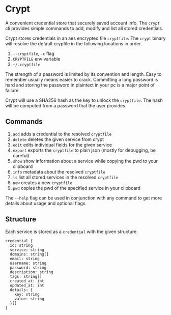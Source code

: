 # Crypt
A convenient credential store that securely saved account info.
The `crypt` cli provides simple commands to add, modify and list all stored credentials.

Crypt stores credentials in an aes encrypted file `cryptfile`. The `crypt` binary will
resolve the default crypfile in the following locations in order.
1. `--cryptfile`, `-c` flag
2. `CRYPTFILE` env variable
3. `~/.cryptfile`

The strength of a password is limited by its convention and length.
Easy to remember usually means easier to crack. Committing a long password is hard
and storing the password in plaintext in your pc is a major point of failure.

Crypt will use a SHA256 hash as the key to unlock the `cryptfile`.
The hash will be computed from a password that the user provides.

## Commands
1. `add` adds a credential to the resolved `cryptfile`
2. `delete` deletes the given service from crypt
3. `edit` edits individual fields for the given service
4. `export` exports the `cryptfile` to plain json (mostly for debugging, be careful)
5. `show` show information about a service while copying the pwd to your clipboard
6. `info` metadata about the resolved `cryptfile`
7. `ls` list all stored services in the resolved `cryptfile`
8. `new` creates a new `cryptfile`
9. `pwd` copies the pwd of the specified service in your clipboard

The `--help` flag can be used in conjunction with any command to get more details
about usage and optional flags.

## Structure
Each service is stored as a `credential` with the given structure.

```
credential {
  id: string
  service: string
  domains: string[]
  email: string
  username: string
  password: string
  description: string
  tags: string[]
  created_at: int
  updated_at: int
  details: {
    key: string
    value: string
  }[]
}
```

